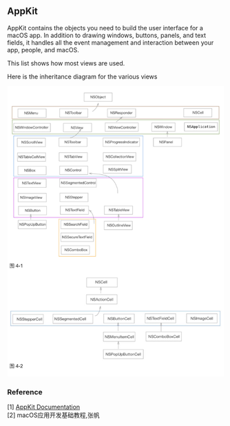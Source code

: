<!--
/// title : AppKit
/// index : -1
/// description : Description
-->


## AppKit

AppKit contains
  the objects you need to build the user interface for a macOS app. In addition to drawing windows, buttons, panels, and text fields, it handles all the event management and interaction between your app, people, and macOS.

This list shows how most views are used.

Here is the inheritance diagram for the various views  

![img](https://raw.githubusercontent.com/lengain/MacStudy/main/MacStudy/Resources/Views.jpg)


### Reference

[1] [AppKit Documentation](https://developer.apple.com/documentation/appkit)  
[2] macOS应用开发基础教程,张帆 
